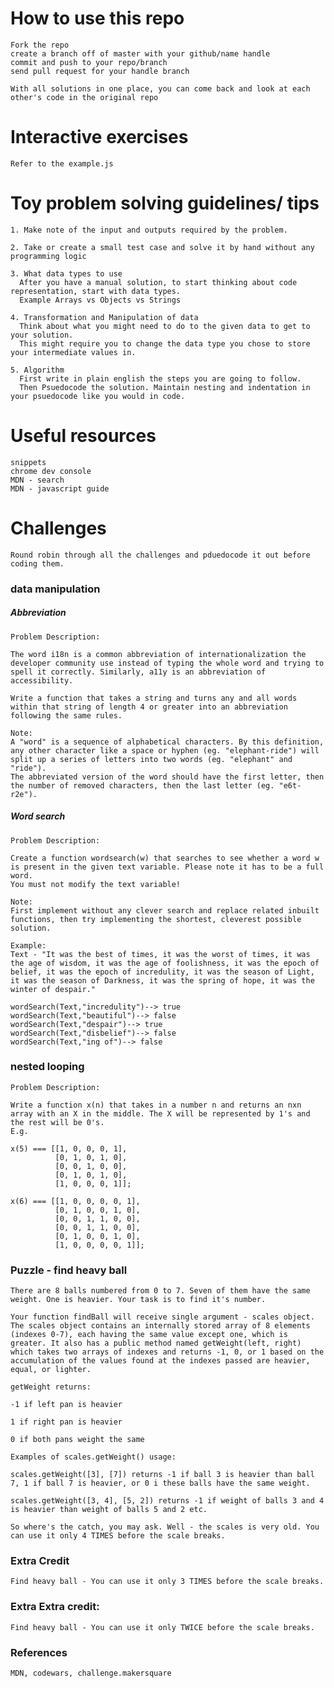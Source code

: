 # How to use this repo
    Fork the repo 
    create a branch off of master with your github/name handle
    commit and push to your repo/branch
    send pull request for your handle branch 

    With all solutions in one place, you can come back and look at each other's code in the original repo


# Interactive exercises
    Refer to the example.js


# Toy problem solving guidelines/ tips
    1. Make note of the input and outputs required by the problem. 

    2. Take or create a small test case and solve it by hand without any programming logic

    3. What data types to use
      After you have a manual solution, to start thinking about code representation, start with data types.
      Example Arrays vs Objects vs Strings

    4. Transformation and Manipulation of data 
      Think about what you might need to do to the given data to get to your solution.
      This might require you to change the data type you chose to store your intermediate values in.

    5. Algorithm
      First write in plain english the steps you are going to follow.
      Then Psuedocode the solution. Maintain nesting and indentation in your psuedocode like you would in code.


# Useful resources
    snippets
    chrome dev console
    MDN - search
    MDN - javascript guide
    

# Challenges
    Round robin through all the challenges and pduedocode it out before coding them.

### data manipulation

##### Abbreviation
    Problem Description:

    The word i18n is a common abbreviation of internationalization the developer community use instead of typing the whole word and trying to spell it correctly. Similarly, a11y is an abbreviation of accessibility.

    Write a function that takes a string and turns any and all words within that string of length 4 or greater into an abbreviation following the same rules.

    Note:
    A "word" is a sequence of alphabetical characters. By this definition, any other character like a space or hyphen (eg. "elephant-ride") will split up a series of letters into two words (eg. "elephant" and "ride").
    The abbreviated version of the word should have the first letter, then the number of removed characters, then the last letter (eg. "e6t-r2e").


##### Word search
    Problem Description:

    Create a function wordsearch(w) that searches to see whether a word w is present in the given text variable. Please note it has to be a full word.
    You must not modify the text variable!

    Note: 
    First implement without any clever search and replace related inbuilt functions, then try implementing the shortest, cleverest possible solution.

    Example:
    Text - "It was the best of times, it was the worst of times, it was the age of wisdom, it was the age of foolishness, it was the epoch of belief, it was the epoch of incredulity, it was the season of Light, it was the season of Darkness, it was the spring of hope, it was the winter of despair."

    wordSearch(Text,"incredulity")--> true
    wordSearch(Text,"beautiful")--> false
    wordSearch(Text,"despair")--> true
    wordSearch(Text,"disbelief")--> false
    wordSearch(Text,"ing of")--> false


### nested looping

    Problem Description:

    Write a function x(n) that takes in a number n and returns an nxn array with an X in the middle. The X will be represented by 1's and the rest will be 0's. 
    E.g.

    x(5) === [[1, 0, 0, 0, 1],
              [0, 1, 0, 1, 0],
              [0, 0, 1, 0, 0],
              [0, 1, 0, 1, 0],
              [1, 0, 0, 0, 1]];

    x(6) === [[1, 0, 0, 0, 0, 1],
              [0, 1, 0, 0, 1, 0],
              [0, 0, 1, 1, 0, 0],
              [0, 0, 1, 1, 0, 0],
              [0, 1, 0, 0, 1, 0],
              [1, 0, 0, 0, 0, 1]];


### Puzzle - find heavy ball

    There are 8 balls numbered from 0 to 7. Seven of them have the same weight. One is heavier. Your task is to find it's number.

    Your function findBall will receive single argument - scales object. The scales object contains an internally stored array of 8 elements (indexes 0-7), each having the same value except one, which is greater. It also has a public method named getWeight(left, right) which takes two arrays of indexes and returns -1, 0, or 1 based on the accumulation of the values found at the indexes passed are heavier, equal, or lighter.

    getWeight returns:

    -1 if left pan is heavier

    1 if right pan is heavier

    0 if both pans weight the same

    Examples of scales.getWeight() usage:

    scales.getWeight([3], [7]) returns -1 if ball 3 is heavier than ball 7, 1 if ball 7 is heavier, or 0 i these balls have the same weight.

    scales.getWeight([3, 4], [5, 2]) returns -1 if weight of balls 3 and 4 is heavier than weight of balls 5 and 2 etc.

    So where's the catch, you may ask. Well - the scales is very old. You can use it only 4 TIMES before the scale breaks.

### Extra Credit
    Find heavy ball - You can use it only 3 TIMES before the scale breaks.

### Extra Extra credit:
    Find heavy ball - You can use it only TWICE before the scale breaks. 




### References
    MDN, codewars, challenge.makersquare











